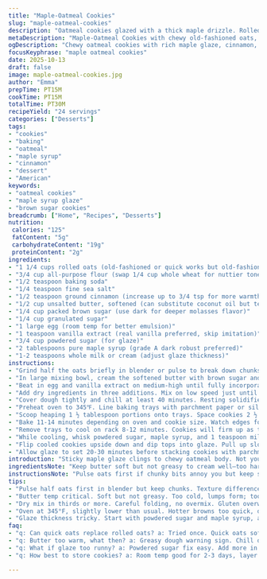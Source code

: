 ```yaml
---
title: "Maple-Oatmeal Cookies"
slug: "maple-oatmeal-cookies"
description: "Oatmeal cookies glazed with a thick maple drizzle. Rolled oats grounded with flour, baking soda, cinnamon, salt. Butter creamed with mix of sugars, eggs added for moisture. Dough rested to firm up. Scooped generous mounds spaced on parchment, baked until edges just tint gold, chewy centers intact. Icing made from powdered sugar, real maple syrup, splash of milk. Cookies dipped upside down into the thick maple glaze. Drip off excess. Set before stacking. A bit of tang, a chewy-crisp contrast. Classic with a new sticky finish."
metaDescription: "Maple-Oatmeal Cookies with chewy old-fashioned oats, a sticky maple glaze, cinnamon warmth, and brown sugar depth. Chill dough for texture and bake to golden edges."
ogDescription: "Chewy oatmeal cookies with rich maple glaze, cinnamon, and brown sugar. Chill dough to firm, bake till edges turn gold, dip tops for sticky finish."
focusKeyphrase: "maple oatmeal cookies"
date: 2025-10-13
draft: false
image: maple-oatmeal-cookies.jpg
author: "Emma"
prepTime: PT15M
cookTime: PT15M
totalTime: PT30M
recipeYield: "24 servings"
categories: ["Desserts"]
tags:
- "cookies"
- "baking"
- "oatmeal"
- "maple syrup"
- "cinnamon"
- "dessert"
- "American"
keywords:
- "oatmeal cookies"
- "maple syrup glaze"
- "brown sugar cookies"
breadcrumb: ["Home", "Recipes", "Desserts"]
nutrition: 
 calories: "125"
 fatContent: "5g"
 carbohydrateContent: "19g"
 proteinContent: "2g"
ingredients:
- "1 1/4 cups rolled oats (old-fashioned or quick works but old-fashioned yields better chew)"
- "3/4 cup all-purpose flour (swap 1/4 cup whole wheat for nuttier tone)"
- "1/2 teaspoon baking soda"
- "1/4 teaspoon fine sea salt"
- "1/2 teaspoon ground cinnamon (increase up to 3/4 tsp for more warmth)"
- "1/2 cup unsalted butter, softened (can substitute coconut oil but texture will change)"
- "1/4 cup packed brown sugar (use dark for deeper molasses flavor)"
- "1/4 cup granulated sugar"
- "1 large egg (room temp for better emulsion)"
- "1 teaspoon vanilla extract (real vanilla preferred, skip imitation)"
- "3/4 cup powdered sugar (for glaze)"
- "2 tablespoons pure maple syrup (grade A dark robust preferred)"
- "1-2 teaspoons whole milk or cream (adjust glaze thickness)"
instructions:
- "Grind half the oats briefly in blender or pulse to break down chunks slightly; combine with whole oats, flour, baking soda, salt, cinnamon in medium bowl. Dry mix is ready to combine."
- "In large mixing bowl, cream the softened butter with brown sugar and granulated sugar on medium speed until mixture lightens in color and is fluffy, about 2-3 minutes. Do not skimp—this traps air for better cookie lift."
- "Beat in egg and vanilla extract on medium-high until fully incorporated, about 1 minute. Scrape down sides to avoid streaks of unmixed egg."
- "Add dry ingredients in three additions. Mix on low speed just until no streaks of flour visible. Overmixing flattens cookies and makes them tough."
- "Cover dough tightly and chill at least 40 minutes. Resting solidifies fat, helps cookies hold shape, and deepens flavor. I sometimes chill overnight for better texture."
- "Preheat oven to 345℉. Line baking trays with parchment paper or silicone mats to prevent sticking and burn marks."
- "Scoop heaping 1 ½ tablespoon portions onto trays. Space cookies 2 ½ to 3 inches apart so edges don’t merge in oven. Dough will spread moderately."
- "Bake 11-14 minutes depending on oven and cookie size. Watch edges for gentle browning and centers that look set but are still soft—not wet. The telltale scent of baking oats and cinnamon will fill your kitchen."
- "Remove trays to cool on rack 8-12 minutes. Cookies will firm up as they rest but remain chewy inside. Trying to move them too soon risks breakage."
- "While cooling, whisk powdered sugar, maple syrup, and 1 teaspoon milk together in shallow bowl. Adjust milk to get thick but dip-able glaze. Should cling to cookies without sliding off."
- "Flip cooled cookies upside down and dip tops into glaze. Pull up slowly, let excess drip back into bowl. Set back on rack to dry. Glaze won’t fully coat; partial coverage is fine—imparts a sticky gloss and syrupy punch."
- "Allow glaze to set 20-30 minutes before stacking cookies with parchment layers to prevent sticking."
introduction: "Sticky maple glaze clings to chewy oatmeal body. Not your breakfast cookie—more brown sugar caramelly, with cinnamon warmth edging every bite. A crumb that’s chewy but with enough snap on the edges from old-fashioned oats. Tried quick oats once—nope, lose the chew. Chilling the dough is non-negotiable, shapes hold better, less spread across the baking sheet beast. Glaze thick enough to stick but not drown. Maple syrup real, no pancake syrup cheats. Dip with patience or glaze will run. Cool completely, no shortcuts or gooey mess. That smell? Sweet toasted oats and vanilla, cinnamon peppering the air. A cookie to nibble slowly, and unlike others, it doesn’t smash under glaze weight."
ingredientsNote: "Keep butter soft but not greasy to cream well—too hard = lumpy dough; too soft = greasy cookies. Brown sugar packs moisture and depth; don’t substitute all granulated or lose chew. Vanilla not optional. Oats matter—old-fashioned for chew, quick oats for subtle texture adjustments but softer bite. Flour swap—whole wheat adds nuttiness but handle dough gently. Maple syrup grade A dark; lighter maple syrup dilutes flavor. Powdered sugar for smooth glaze; cornstarch powder works when allergy strikes but adjusts consistency. Milk only to loosen glaze viscosity—you can swap with cream for richer finish or almond milk if dairy avoidant. Salt is small but essential to balance sweetness."
instructionsNote: "Pulse oats first if chunky bits annoy you but keep some whole oats for texture contrast—in my experience it’s the chew that wins. Cream butter and sugars longer for airiness, do not rush—off speed leaves dense cookies no matter how long baking lasts. Adding eggs last keeps cream fluffy and prevents scrambling. Mixing dry in thirds helps avoid lumps, folding instead of beating avoids gluten overdeveloping. Chilling dough firms fat and flavors, skip it and cookies flatten and blend flavors prematurely. Baking range depends on your oven spots; edges golden and center set but yielding is the gold standard. Cooling time ignored means breakage or gummy middle—be patient. Glaze texture is all—too thin = drips off and pools into mess; too thick = hard to coat. Dip upside down for a thin but sticky layer. Let glaze dry fully before stacking or sandwiching—no exceptions."
tips:
- "Pulse half oats first in blender but keep chunks. Texture difference big deal. Too fine kills chew. Whole oats add bite, makes cookie rugged but soft inside. Grinding helps flavor release too. More cinnamon? Increase gradually; spices overpower fast."
- "Butter temp critical. Soft but not greasy. Too cold, lumps form; too warm, greasy spread. Cream sugars and butter slow, medium speed. Air trapped here lifts cookies, don’t rush or skip. Beat eggs last to keep mix fluffy. Vanilla must be real, imitation dulls aroma."
- "Dry mix in thirds or more. Careful folding, no overmix. Gluten overworked = tough chew, dense cookie. Chilling dough essential, seals shape, slows spread. I’ve learned 40 minutes works well, any less? Cookie flattens out, too much cold stiffens dough so scoop hard."
- "Oven at 345°F, slightly lower than usual. Hotter browns too quick, dries chew. Watch edges for slight golden tint. Centers set but still soft, not wet or doughy. Baking time 11-14 min, shift if cookie size changes. Cool on wire rack 8-12 min. Move too soon, risk breaking."
- "Glaze thickness tricky. Start with powdered sugar and maple syrup, add 1-2 tsp milk to loosen. Too thin glaze runs, pools up. Dip tops upside down, pull slow to avoid clumpy residue. Set glaze fully before stacking or cookies stick. Swap cream or almond milk as needed for texture."
faq:
- "q: Can quick oats replace rolled oats? a: Tried once. Quick oats soften cookie too much, lose chew. Pulse old-fashioned oats better around texture. Quick oats okay if softer texture wanted. Not same vibe though."
- "q: Butter too warm, what then? a: Greasy dough warning sign. Chill dough longer or pop in fridge before baking. Or add small flour boost to firm dough. Could try coconut oil substitution but affects structure, softer cookie results."
- "q: What if glaze too runny? a: Powdered sugar fix easy. Add more in small doses while whisking. Or reduce milk amount. Let glaze rest couple min, may thicken after standing. If too thick, thin with tiny milk splash but watch drip."
- "q: How best to store cookies? a: Room temp good for 2-3 days, layer with parchment to avoid sticking. Fridge extends life but hardens texture slightly. Freeze baked or unbaked dough in airtight container. Thaw fully before glazing or reheating."

---
```


